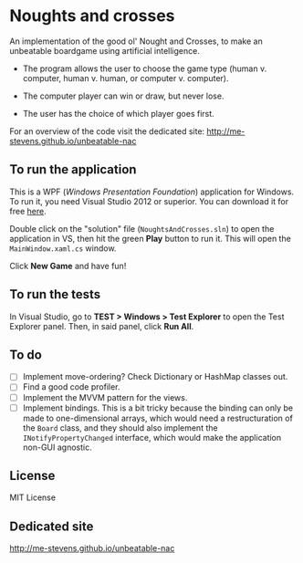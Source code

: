 # Noughts and crosses

An implementation of the good ol' Nought and Crosses, to make an unbeatable boardgame using artificial intelligence. 

- The program allows the user to choose the game type (human v. computer, human v. human, or computer v. computer).  

- The computer player can win or draw, but never lose.

- The user has the choice of which player goes first.

For an overview of the code visit the dedicated site: http://me-stevens.github.io/unbeatable-nac

## To run the application

This is a WPF (*Windows Presentation Foundation*) application for Windows. To run it, you need Visual Studio 2012 or superior. You can download it for free [here](https://www.visualstudio.com/en-us/visual-studio-homepage-vs.aspx).

Double click on the "solution" file (`NoughtsAndCrosses.sln`) to open the application in VS, then hit the green **Play** button to run it. This will open the `MainWindow.xaml.cs` window. 

Click **New Game** and have fun!

## To run the tests

In Visual Studio, go to **TEST > Windows > Test Explorer** to open the Test Explorer panel. Then, in said panel, click **Run All**.


## To do

- [ ] Implement move-ordering? Check Dictionary or HashMap classes out.
- [ ] Find a good code profiler.
- [ ] Implement the MVVM pattern for the views.
- [ ] Implement bindings. This is a bit tricky because the binding can only be made to one-dimensional arrays, which would need a restructuration of the `Board` class, and they should also implement the `INotifyPropertyChanged` interface, which would make the application non-GUI agnostic.

## License

MIT License

## Dedicated site

http://me-stevens.github.io/unbeatable-nac
